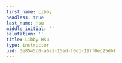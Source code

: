 ```yaml
---
first_name: Libby
headless: true
last_name: Hsu
middle_initial: ''
salutation: ''
title: Libby Hsu
type: instructor
uid: 3e8545c0-a6a1-15ed-f0d1-197f0ed25dbf
---
```

